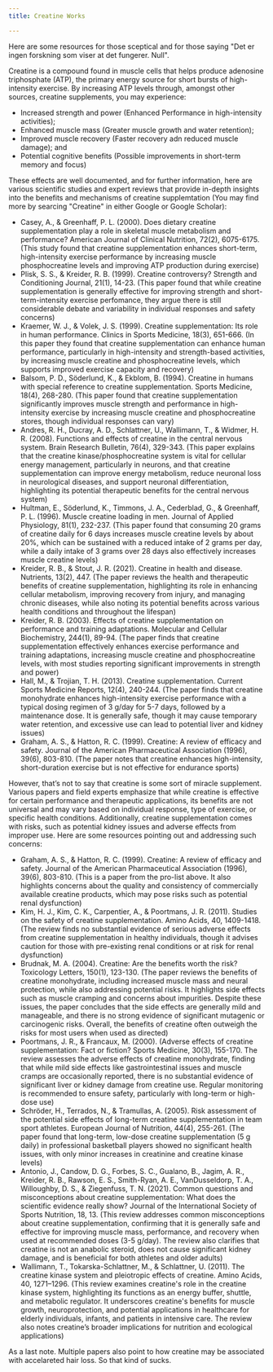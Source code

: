 ```yaml
---
title: Creatine Works

---
```


Here are some resources for those sceptical and for those saying "Det er ingen forskning som viser at det fungerer. Null".

Creatine is a compound found in muscle cells that helps produce adenosine triphosphate (ATP), the primary energy source for short bursts of high-intensity exercise. By increasing ATP levels through, amongst other sources, creatine supplements, you may experience:
- Increased strength and power (Enhanced Performance in high-intensity activities);
- Enhanced muscle mass (Greater muscle growth and water retention);
- Improved muscle recovery (Faster recovery adn reduced muscle damage); and
- Potential cognitive benefits (Possible improvements in short-term memory and focus)

These effects are well documented, and for further information, here are various scientific studies and expert reviews that provide in-depth insights into the benefits and mechanisms of creatine supplemtation (You may find more by searcing "Creatine" in either Google or Google Scholar):
- Casey, A., & Greenhaff, P. L. (2000). Does dietary creatine supplementation play a role in skeletal muscle metabolism and performance? American Journal of Clinical Nutrition, 72(2), 6075-6175. (This study found that creatine supplementation enhances short-term, high-intensity exercise performance by increasing muscle phosphocreatine levels and improving ATP production during exercise)
- Plisk, S. S., & Kreider, R. B. (1999). Creatine controversy? Strength and Conditioning Journal, 21(1), 14-23. (This paper found that while creatine supplementation is generally effective for improving strength and short-term-intensity exercise perfomance, they argue there is still considerable debate and variability in individual responses and safety concerns)
- Kraemer, W. J., & Volek, J. S. (1999). Creatine supplementation: Its role in human performance. Clinics in Sports Medicine, 18(3), 651-666. (In this paper they found that creatine supplementation can enhance human performance, particularly in high-intensity and strength-based activities, by increasing muscle creatine and phosphocreatine levels, which supports improved exercise capacity and recovery)
- Balsom, P. D., Söderlund, K., & Ekblom, B. (1994). Creatine in humans with special reference to creatine supplementation. Sports Medicine, 18(4), 268-280. (This paper found that creatine supplementation significantly improves muscle strength and performance in high-intensity exercise by increasing muscle creatine and phosphocreatine stores, though individual responses can vary)
- Andres, R. H., Ducray, A. D., Schlattner, U., Wallimann, T., & Widmer, H. R. (2008). Functions and effects of creatine in the central nervous system. Brain Research Bulletin, 76(4), 329-343. (This paper explains that the creatine kinase/phosphocreatine system is vital for cellular energy management, particularly in neurons, and that creatine supplementation can improve energy metabolism, reduce neuronal loss in neurological diseases, and support neuronal differentiation, highlighting its potential therapeutic benefits for the central nervous system)
- Hultman, E., Söderlund, K., Timmons, J. A., Cederblad, G., & Greenhaff, P. L. (1996). Muscle creatine loading in men. Journal of Applied Physiology, 81(1), 232-237. (This paper found that consuming 20 grams of creatine daily for 6 days increases muscle creatine levels by about 20%, which can be sustained with a reduced intake of 2 grams per day, while a daily intake of 3 grams over 28 days also effectively increases muscle creatine levels)
- Kreider, R. B., & Stout, J. R. (2021). Creatine in health and disease. Nutrients, 13(2), 447. (The paper reviews the health and therapeutic benefits of creatine supplementation, highlighting its role in enhancing cellular metabolism, improving recovery from injury, and managing chronic diseases, while also noting its potential benefits across various health conditions and throughout the lifespan)
- Kreider, R. B. (2003). Effects of creatine supplementation on performance and training adaptations. Molecular and Cellular Biochemistry, 244(1), 89-94. (The paper finds that creatine supplementation effectively enhances exercise performance and training adaptations, increasing muscle creatine and phosphocreatine levels, with most studies reporting significant improvements in strength and power)
- Hall, M., & Trojian, T. H. (2013). Creatine supplementation. Current Sports Medicine Reports, 12(4), 240-244. (The paper finds that creatine monohydrate enhances high-intensity exercise performance with a typical dosing regimen of 3 g/day for 5-7 days, followed by a maintenance dose. It is generally safe, though it may cause temporary water retention, and excessive use can lead to potential liver and kidney issues)
- Graham, A. S., & Hatton, R. C. (1999). Creatine: A review of efficacy and safety. Journal of the American Pharmaceutical Association (1996), 39(6), 803-810. (The paper notes that creatine enhances high-intensity, short-duration exercise but is not effective for endurance sports)

However, that’s not to say that creatine is some sort of miracle supplement. Various papers and field experts emphasize that while creatine is effective for certain performance and therapeutic applications, its benefits are not universal and may vary based on individual response, type of exercise, or specific health conditions. Additionally, creatine supplementation comes with risks, such as potential kidney issues and adverse effects from improper use. Here are some resources pointing out and addressing such concerns:
- Graham, A. S., & Hatton, R. C. (1999). Creatine: A review of efficacy and safety. Journal of the American Pharmaceutical Association (1996), 39(6), 803-810. (This is a paper from the pro-list above. It also highlights concerns about the quality and consistency of commercially available creatine products, which may pose risks such as potential renal dysfunction)
- Kim, H. J., Kim, C. K., Carpentier, A., & Poortmans, J. R. (2011). Studies on the safety of creatine supplementation. Amino Acids, 40, 1409-1418. (The review finds no substantial evidence of serious adverse effects from creatine supplementation in healthy individuals, though it advises caution for those with pre-existing renal conditions or at risk for renal dysfunction)
- Brudnak, M. A. (2004). Creatine: Are the benefits worth the risk? Toxicology Letters, 150(1), 123-130. (The paper reviews the benefits of creatine monohydrate, including increased muscle mass and neural protection, while also addressing potential risks. It highlights side effects such as muscle cramping and concerns about impurities. Despite these issues, the paper concludes that the side effects are generally mild and manageable, and there is no strong evidence of significant mutagenic or carcinogenic risks. Overall, the benefits of creatine often outweigh the risks for most users when used as directed)
- Poortmans, J. R., & Francaux, M. (2000). (Adverse effects of creatine supplementation: Fact or fiction? Sports Medicine, 30(3), 155-170. The review assesses the adverse effects of creatine monohydrate, finding that while mild side effects like gastrointestinal issues and muscle cramps are occasionally reported, there is no substantial evidence of significant liver or kidney damage from creatine use. Regular monitoring is recommended to ensure safety, particularly with long-term or high-dose use)
- Schröder, H., Terrados, N., & Tramullas, A. (2005). Risk assessment of the potential side effects of long-term creatine supplementation in team sport athletes. European Journal of Nutrition, 44(4), 255-261. (The paper found that long-term, low-dose creatine supplementation (5 g daily) in professional basketball players showed no significant health issues, with only minor increases in creatinine and creatine kinase levels)
- Antonio, J., Candow, D. G., Forbes, S. C., Gualano, B., Jagim, A. R., Kreider, R. B., Rawson, E. S., Smith-Ryan, A. E., VanDusseldorp, T. A., Willoughby, D. S., & Ziegenfuss, T. N. (2021). Common questions and misconceptions about creatine supplementation: What does the scientific evidence really show? Journal of the International Society of Sports Nutrition, 18, 13. (This review addresses common misconceptions about creatine supplementation, confirming that it is generally safe and effective for improving muscle mass, performance, and recovery when used at recommended doses (3-5 g/day). The review also clarifies that creatine is not an anabolic steroid, does not cause significant kidney damage, and is beneficial for both athletes and older adults)
- Wallimann, T., Tokarska-Schlattner, M., & Schlattner, U. (2011). The creatine kinase system and pleiotropic effects of creatine. Amino Acids, 40, 1271–1296. (This review examines creatine's role in the creatine kinase system, highlighting its functions as an energy buffer, shuttle, and metabolic regulator. It underscores creatine's benefits for muscle growth, neuroprotection, and potential applications in healthcare for elderly individuals, infants, and patients in intensive care. The review also notes creatine’s broader implications for nutrition and ecological applications)


As a last note. Multiple papers also point to how creatine may be associated with accelareted hair loss. So that kind of sucks.